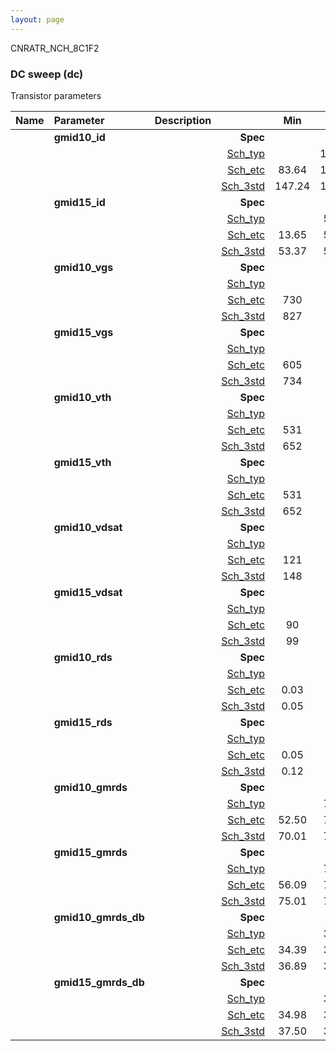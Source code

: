 ```yaml
---
layout: page
---
```




CNRATR_NCH_8C1F2

### DC sweep (dc)

Transistor parameters



|**Name**|**Parameter**|**Description**| |**Min**|**Typ**|**Max**| Unit|
|:---|:---|:---|---:|:---:|:---:|:---:| ---:|
||**gmid10\_id** | | **Spec**  |  | **0.00** |  | **uA** |
| | | |<a href='results/dc_Sch_typical.html'>Sch_typ</a>| | 160.41 |  | |
| | | |<a href='results/dc_Sch_etc.html'>Sch_etc</a>|83.64 | 155.84 | 245.23 | |
| | | |<a href='results/dc_Sch_mc.html'>Sch_3std</a>|147.24 | 160.71 | 174.18 | |
||**gmid15\_id** | | **Spec**  |  | **0.00** |  | **uA** |
| | | |<a href='results/dc_Sch_typical.html'>Sch_typ</a>| | 59.49 |  | |
| | | |<a href='results/dc_Sch_etc.html'>Sch_etc</a>|13.65 | 51.83 | 110.52 | |
| | | |<a href='results/dc_Sch_mc.html'>Sch_3std</a>|53.37 | 59.62 | 65.87 | |
||**gmid10\_vgs** | | **Spec**  |  | **0** |  | **mV** |
| | | |<a href='results/dc_Sch_typical.html'>Sch_typ</a>| | 842 |  | |
| | | |<a href='results/dc_Sch_etc.html'>Sch_etc</a>|730 | 830 | 938 | |
| | | |<a href='results/dc_Sch_mc.html'>Sch_3std</a>|827 | 842 | 858 | |
||**gmid15\_vgs** | | **Spec**  |  | **0** |  | **mV** |
| | | |<a href='results/dc_Sch_typical.html'>Sch_typ</a>| | 751 |  | |
| | | |<a href='results/dc_Sch_etc.html'>Sch_etc</a>|605 | 718 | 855 | |
| | | |<a href='results/dc_Sch_mc.html'>Sch_3std</a>|734 | 751 | 768 | |
||**gmid10\_vth** | | **Spec**  |  | **0** |  | **mV** |
| | | |<a href='results/dc_Sch_typical.html'>Sch_typ</a>| | 661 |  | |
| | | |<a href='results/dc_Sch_etc.html'>Sch_etc</a>|531 | 646 | 762 | |
| | | |<a href='results/dc_Sch_mc.html'>Sch_3std</a>|652 | 661 | 669 | |
||**gmid15\_vth** | | **Spec**  |  | **0** |  | **mV** |
| | | |<a href='results/dc_Sch_typical.html'>Sch_typ</a>| | 661 |  | |
| | | |<a href='results/dc_Sch_etc.html'>Sch_etc</a>|531 | 646 | 762 | |
| | | |<a href='results/dc_Sch_mc.html'>Sch_3std</a>|652 | 661 | 669 | |
||**gmid10\_vdsat** | | **Spec**  |  | **0** |  | **mV** |
| | | |<a href='results/dc_Sch_typical.html'>Sch_typ</a>| | 152 |  | |
| | | |<a href='results/dc_Sch_etc.html'>Sch_etc</a>|121 | 154 | 178 | |
| | | |<a href='results/dc_Sch_mc.html'>Sch_3std</a>|148 | 152 | 156 | |
||**gmid15\_vdsat** | | **Spec**  |  | **0** |  | **mV** |
| | | |<a href='results/dc_Sch_typical.html'>Sch_typ</a>| | 103 |  | |
| | | |<a href='results/dc_Sch_etc.html'>Sch_etc</a>|90 | 95 | 101 | |
| | | |<a href='results/dc_Sch_mc.html'>Sch_3std</a>|99 | 103 | 107 | |
||**gmid10\_rds** | | **Spec**  |  | **0.00** |  | **MOhm** |
| | | |<a href='results/dc_Sch_typical.html'>Sch_typ</a>| | 0.05 |  | |
| | | |<a href='results/dc_Sch_etc.html'>Sch_etc</a>|0.03 | 0.05 | 0.14 | |
| | | |<a href='results/dc_Sch_mc.html'>Sch_3std</a>|0.05 | 0.05 | 0.06 | |
||**gmid15\_rds** | | **Spec**  |  | **0.00** |  | **MOhm** |
| | | |<a href='results/dc_Sch_typical.html'>Sch_typ</a>| | 0.13 |  | |
| | | |<a href='results/dc_Sch_etc.html'>Sch_etc</a>|0.05 | 0.15 | 0.79 | |
| | | |<a href='results/dc_Sch_mc.html'>Sch_3std</a>|0.12 | 0.13 | 0.14 | |
||**gmid10\_gmrds** | | **Spec**  |  | **0.00** |  | **V** |
| | | |<a href='results/dc_Sch_typical.html'>Sch_typ</a>| | 71.20 |  | |
| | | |<a href='results/dc_Sch_etc.html'>Sch_etc</a>|52.50 | 73.17 | 104.10 | |
| | | |<a href='results/dc_Sch_mc.html'>Sch_3std</a>|70.01 | 71.29 | 72.57 | |
||**gmid15\_gmrds** | | **Spec**  |  | **0.00** |  | **V** |
| | | |<a href='results/dc_Sch_typical.html'>Sch_typ</a>| | 76.82 |  | |
| | | |<a href='results/dc_Sch_etc.html'>Sch_etc</a>|56.09 | 77.86 | 106.81 | |
| | | |<a href='results/dc_Sch_mc.html'>Sch_3std</a>|75.01 | 76.95 | 78.89 | |
||**gmid10\_gmrds\_db** | | **Spec**  |  | **0.00** |  | **dB** |
| | | |<a href='results/dc_Sch_typical.html'>Sch_typ</a>| | 37.03 |  | |
| | | |<a href='results/dc_Sch_etc.html'>Sch_etc</a>|34.39 | 37.12 | 40.33 | |
| | | |<a href='results/dc_Sch_mc.html'>Sch_3std</a>|36.89 | 37.04 | 37.19 | |
||**gmid15\_gmrds\_db** | | **Spec**  |  | **0.00** |  | **dB** |
| | | |<a href='results/dc_Sch_typical.html'>Sch_typ</a>| | 37.71 |  | |
| | | |<a href='results/dc_Sch_etc.html'>Sch_etc</a>|34.98 | 37.63 | 40.57 | |
| | | |<a href='results/dc_Sch_mc.html'>Sch_3std</a>|37.50 | 37.72 | 37.94 | |

